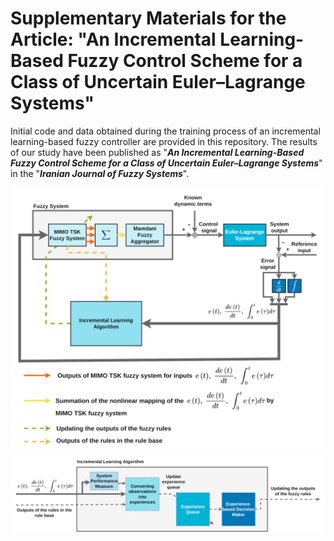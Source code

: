 # Supplementary Materials for the Article: "An Incremental Learning-Based Fuzzy Control Scheme for a Class of Uncertain Euler–Lagrange Systems"

Initial code and data obtained during the training process of an incremental learning-based fuzzy controller are provided in this repository. The results of our study have been published as "_**An Incremental Learning-Based Fuzzy Control Scheme for a Class of Uncertain Euler–Lagrange Systems**_" in the "_**Iranian Journal of Fuzzy Systems**_".

<div align=center><img src="incrementalfuzzy_III.drawio.png" width=680 height=auto/></div>
<div align=center><img src="incrementalfuzzy_IV.drawio.png" width=800 height=auto/></div>
